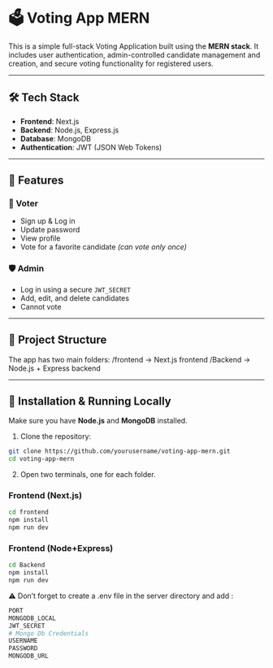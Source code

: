 # 🗳️ Voting App MERN

This is a simple full-stack Voting Application built using the **MERN stack**. It includes user authentication, admin-controlled candidate management and creation, and secure voting functionality for registered users.

---

## 🛠️ Tech Stack

- **Frontend**: Next.js
- **Backend**: Node.js, Express.js
- **Database**: MongoDB
- **Authentication**: JWT (JSON Web Tokens)

---

## 🚀 Features

### 👤 Voter

- Sign up & Log in
- Update password
- View profile
- Vote for a favorite candidate _(can vote only once)_

### 🛡️ Admin

- Log in using a secure `JWT_SECRET`
- Add, edit, and delete candidates
- Cannot vote

---

## 🧩 Project Structure

The app has two main folders:
/frontend → Next.js frontend
/Backend → Node.js + Express backend

---

## 🔧 Installation & Running Locally

Make sure you have **Node.js** and **MongoDB** installed.

1. Clone the repository:

```bash
git clone https://github.com/yourusername/voting-app-mern.git
cd voting-app-mern
```

2. Open two terminals, one for each folder.

### Frontend (Next.js)

```bash
cd frontend
npm install
npm run dev
```

### Frontend (Node+Express)

```bash
cd Backend
npm install
npm run dev
```

⚠️ Don’t forget to create a .env file in the server directory and add :

```bash
PORT
MONGODB_LOCAL
JWT_SECRET
# Mongo Db Credentials
USERNAME
PASSWORD
MONGODB_URL
```
